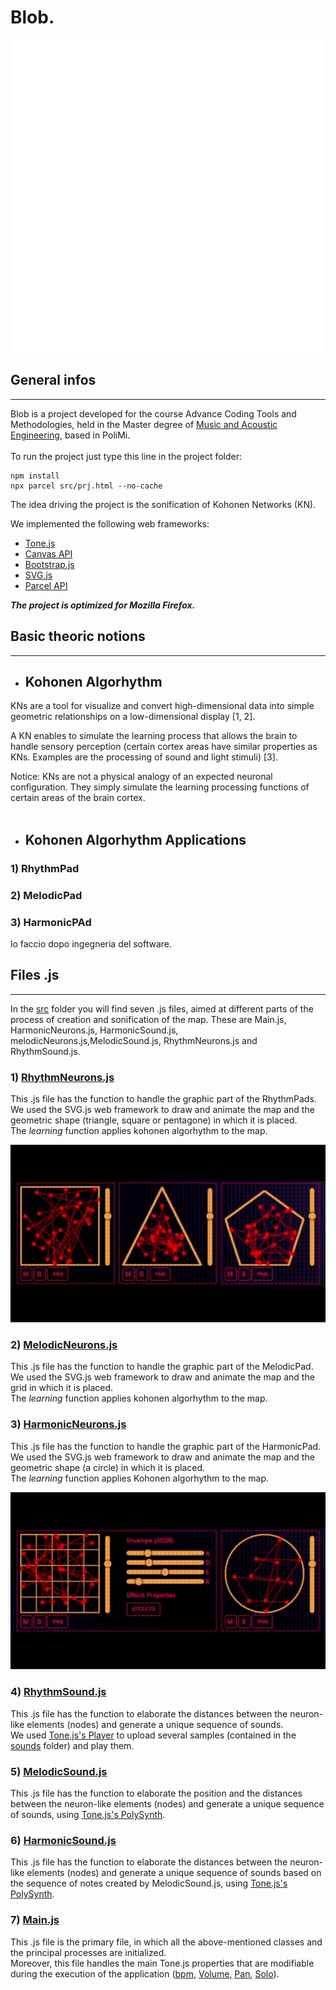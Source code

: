 # Blob.

<p align="center">
  <img width="501" height="500" src="./images/blob.svg">
</p>

<!-- ![](./images/blob.svg) -->

## General infos
---

Blob is a project developed for the course Advance Coding Tools and Methodologies, held in the Master degree of [Music and Acoustic Engineering](https://www.poliorientami.polimi.it/cosa-si-studia/corsi-di-laurea-magistrale/ingegneria/music-and-acoustic-engineering/), based in PoliMi. <br>
<br>
To run the project just type this line in the project folder: <br>
```
npm install
npx parcel src/prj.html --no-cache
```

The idea driving the project is the sonification of Kohonen Networks (KN). <br>

We implemented the following web frameworks: <br> 
- [Tone.js](https://tonejs.github.io/) <br>
- [Canvas API](https://developer.mozilla.org/en-US/docs/Web/API/Canvas_API) <br>
- [Bootstrap.js](https://getbootstrap.com/)<br>
- [SVG.js](https://svgjs.dev/docs/3.0/)<br>
- [Parcel API](https://parceljs.org/)<br>

**_The project is optimized for Mozilla Firefox._**

## Basic theoric notions
---
- ## Kohonen Algorhythm
KNs are a tool for visualize and convert high-dimensional data into simple geometric relationships on a low-dimensional display [1, 2].​ <br>

A KN enables to simulate the learning process that allows the brain to handle sensory perception (certain cortex areas have similar properties as KNs. Examples are the processing of sound and light stimuli) [3]. ​<br>

Notice: KNs are not a physical analogy of an expected neuronal configuration. They simply simulate the learning processing functions of certain areas of the brain cortex.​ <br>
​
- ## Kohonen Algorhythm Applications

### 1) RhythmPad

### 2) MelodicPad

### 3) HarmonicPAd



lo faccio dopo ingegneria del software.

 ## Files .js
 ---
In the [src](https://github.com/silviosgotto/progettoesame/tree/main/src) folder you will find seven .js files, aimed at different parts of the process of creation and sonification of the map. These are Main.js, HarmonicNeurons.js, HarmonicSound.js, melodicNeurons.js,MelodicSound.js, RhythmNeurons.js and RhythmSound.js. <br> 

### 1) [RhythmNeurons.js](https://github.com/silviosgotto/progettoesame/blob/main/src/RhythmNeurons.js)
This .js file has the function to handle the graphic part of the RhythmPads. <br>
We used the SVG.js web framework to draw and animate the map and the geometric shape (triangle, square or pentagone) in which it is placed. <br>
The _learning_ function applies kohonen algorhythm to the map.

![Alt Text](./images/readme/RhythmPad.gif)

### 2) [MelodicNeurons.js](https://github.com/silviosgotto/progettoesame/blob/main/src/MelodicNeurons.js)
This .js file has the function to handle the graphic part of the MelodicPad. <br>
We used the SVG.js web framework to draw and animate the map and the grid in which it is  placed. <br>
The _learning_ function applies kohonen algorhythm to the map. <br>

### 3) [HarmonicNeurons.js](https://github.com/silviosgotto/progettoesame/blob/main/src/HarmonicNeurons.js)
This .js file has the function to handle the graphic part of the HarmonicPad. <br>
We used the SVG.js web framework to draw and animate the map and the geometric shape (a circle) in which it is  placed. <br>
The _learning_ function applies Kohonen algorhythm to the map. <br>

![Alt Text](./images/readme/melodicNeurons.gif)

### 4) [RhythmSound.js](https://github.com/silviosgotto/progettoesame/blob/main/src/RhythmSound.js)
This .js file has the function to elaborate the distances between the neuron-like elements (nodes) and generate a unique sequence of sounds. <br>
We used [Tone.js's Player](https://tonejs.github.io/docs/14.7.77/Player.html) to upload several samples (contained in the [sounds](https://github.com/silviosgotto/progettoesame/tree/main/sounds) folder) and play them.

### 5) [MelodicSound.js](https://github.com/silviosgotto/progettoesame/blob/main/src/MelodicSound.js)
This .js file has the function to elaborate the position and the distances between the neuron-like elements (nodes) and generate a unique sequence of sounds, using  [Tone.js's PolySynth](https://tonejs.github.io/docs/14.7.77/PolySynth).

### 6) [HarmonicSound.js](https://github.com/silviosgotto/progettoesame/blob/main/src/HarmonicSound.js)
This .js file has the function to elaborate the distances between the neuron-like elements (nodes) and generate a unique sequence of sounds based on the sequence of notes created by MelodicSound.js, using [Tone.js's PolySynth](https://tonejs.github.io/docs/14.7.77/PolySynth). 

### 7) [Main.js](https://github.com/silviosgotto/progettoesame/blob/main/src/main.js)
This .js file is the primary file, in which all the above-mentioned classes and the principal processes are initialized. <br>
Moreover, this file handles the main Tone.js properties that are modifiable during the execution of the application ([bpm](https://tonejs.github.io/docs/14.7.77/Transport), [Volume](https://tonejs.github.io/docs/14.7.77/Volume), [Pan](https://tonejs.github.io/docs/14.7.77/Panner), [Solo](https://tonejs.github.io/docs/14.7.77/Solo)). <br>


 













